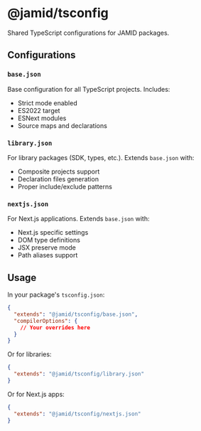 # @jamid/tsconfig

Shared TypeScript configurations for JAMID packages.

## Configurations

### `base.json`
Base configuration for all TypeScript projects. Includes:
- Strict mode enabled
- ES2022 target
- ESNext modules
- Source maps and declarations

### `library.json`
For library packages (SDK, types, etc.). Extends `base.json` with:
- Composite projects support
- Declaration files generation
- Proper include/exclude patterns

### `nextjs.json`
For Next.js applications. Extends `base.json` with:
- Next.js specific settings
- DOM type definitions
- JSX preserve mode
- Path aliases support

## Usage

In your package's `tsconfig.json`:

```json
{
  "extends": "@jamid/tsconfig/base.json",
  "compilerOptions": {
    // Your overrides here
  }
}
```

Or for libraries:

```json
{
  "extends": "@jamid/tsconfig/library.json"
}
```

Or for Next.js apps:

```json
{
  "extends": "@jamid/tsconfig/nextjs.json"
}
```

